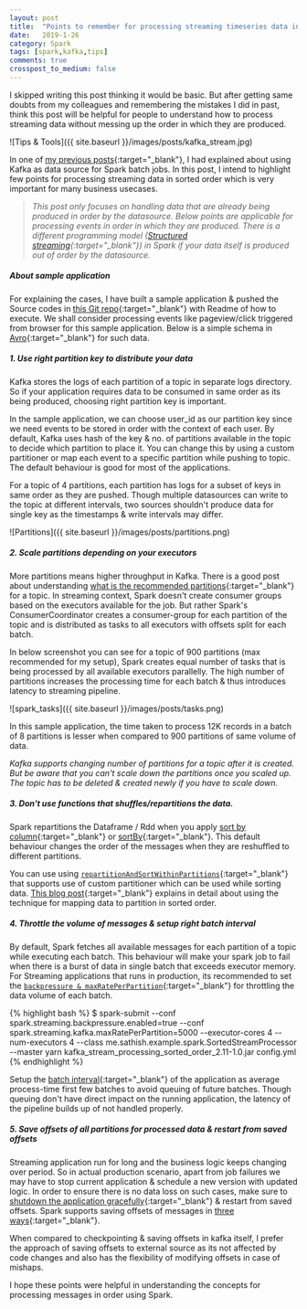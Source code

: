 ```yaml
---
layout: post
title:  "Points to remember for processing streaming timeseries data in order using Kafka and Spark"
date:   2019-1-26
category: Spark
tags: [spark,kafka,tips]
comments: true
crosspost_to_medium: false
---
```


I skipped writing this post thinking it would be basic. But after getting same doubts from my colleagues and remembering the mistakes I did in past, think this post will be helpful for people to understand how to process streaming data without messing up the order in which they are produced.

![Tips & Tools]({{ site.baseurl }}/images/posts/kafka_stream.jpg)

In one of [my previous posts](http://sathish.me/scala/2018/02/03/batch-processing-of-multi-partitioned-kafka-topics-using-spark-with-example.html){:target="\_blank"}, I had explained about using Kafka as data source for Spark batch jobs. In this post, I intend to highlight few points for processing streaming data in sorted order which is very important for many business usecases.

> _This post only focuses on handling data that are already being produced in order by the datasource. Below points are applicable for processing events in order in which they are produced. There is a different programming model ([Structured streaming](https://spark.apache.org/docs/2.2.0/structured-streaming-programming-guide.html#programming-model){:target="\_blank"}) in Spark if your data itself is produced out of order by the datasource._

##### About sample application

For explaining the cases, I have built a sample application & pushed the Source codes in [this Git repo](https://github.com/scriperdj/stream_timeseries_data_in_order_using_kafka_spark){:target="\_blank"} with Readme of how to execute. We shall consider processing events like pageview/click triggered from browser for this sample application. Below is a simple schema in [Avro](https://avro.apache.org/){:target="\_blank"} for such data.

<script src="https://gist.github.com/scriperdjq/1c9206fd3d08466ec013a7f29e913779.js"></script>

##### 1. Use right partition key to distribute your data

Kafka stores the logs of each partition of a topic in separate logs directory. So if your application requires data to be consumed in same order as its being produced, choosing right partition key is important.

In the sample application, we can choose user_id as our partition key since we need events to be stored in order with the context of each user. By default, Kafka uses hash of the key & no. of partitions available in the topic to decide which partition to place it. You can change this by using a custom partitioner or map each event to a specific partition while pushing to topic. The default behaviour is good for most of the applications.

For a topic of 4 partitions, each partition has logs for a subset of keys in same order as they are pushed. Though multiple datasources can write to the topic at different intervals, two sources shouldn't produce data for single key as the timestamps & write intervals may differ.

![Partitions]({{ site.baseurl }}/images/posts/partitions.png)

##### 2. Scale partitions depending on your executors

More partitions means higher throughput in Kafka. There is a good post about understanding [what is the recommended partitions](https://www.confluent.io/blog/how-choose-number-topics-partitions-kafka-cluster){:target="\_blank"} for a topic. In streaming context, Spark doesn't create consumer groups based on the executors available for the job. But rather Spark's ConsumerCoordinator creates a consumer-group for each partition of the topic and is distributed as tasks to all executors with offsets split for each batch.

In below screenshot you can see for a topic of 900 partitions (max recommended for my setup), Spark creates equal number of tasks that is being processed by all available executors parallelly. The high number of partitions increases the processing time for each batch & thus introduces latency to streaming pipeline.

![spark_tasks]({{ site.baseurl }}/images/posts/tasks.png)

In this sample application, the time taken to process 12K records in a batch of 8 partitions is lesser when compared to 900 partitions of same volume of data.

_Kafka supports changing number of partitions for a topic after it is created. But be aware that you can't scale down the partitions once you scaled up. The topic has to be deleted & created newly if you have to scale down._

##### 3. Don't use functions that shuffles/repartitions the data.

Spark repartitions the Dataframe / Rdd when you apply [sort by column](https://spark.apache.org/docs/1.6.1/api/java/org/apache/spark/sql/DataFrame.html#sort){:target="\_blank"} or [sortBy](https://spark.apache.org/docs/2.1.1/api/java/org/apache/spark/rdd/RDD.html#sortBy){:target="\_blank"}. This default behaviour changes the order of the messages when they are reshuffled to different partitions.

You can use using [`repartitionAndSortWithinPartitions`](https://spark.apache.org/docs/1.2.0/api/java/org/apache/spark/rdd/OrderedRDDFunctions.html#repartitionAndSortWithinPartitions){:target="\_blank"} that supports use of custom partitioner which can be used while sorting data. [This blog post](http://codingjunkie.net/spark-secondary-sort/){:target="\_blank"} explains in detail about using the technique for mapping data to partition in sorted order.

##### 4. Throttle the volume of messages & setup right batch interval

By default, Spark fetches all available messages for each partition of a topic while executing each batch. This behaviour will make your spark job to fail when there is a burst of data in single batch that exceeds executor memory. For Streaming applications that runs in production, its recommended to set the [`backpressure & maxRatePerPartition`](https://spark.apache.org/docs/latest/configuration.html#spark-streaming){:target="\_blank"} for throttling the data volume of each batch.

{% highlight bash %}
$ spark-submit --conf spark.streaming.backpressure.enabled=true --conf spark.streaming.kafka.maxRatePerPartition=5000 --executor-cores 4 --num-executors 4 --class me.sathish.example.spark.SortedStreamProcessor --master yarn kafka_stream_processing_sorted_order_2.11-1.0.jar config.yml
{% endhighlight %}

Setup the [batch interval](https://spark.apache.org/docs/latest/streaming-programming-guide.html#setting-the-right-batch-interval){:target="\_blank"} of the application as average process-time first few batches to avoid queuing of future batches. Though queuing don't have direct impact on the running application, the latency of the pipeline builds up of not handled properly.

##### 5. Save offsets of all partitions for processed data & restart from saved offsets

Streaming application run for long and the business logic keeps changing over period. So in actual production scenario, apart from job failures we may have to stop current application & schedule a new version with updated logic. In order to ensure there is no data loss on such cases, make sure to [shutdown the application gracefully](https://stackoverflow.com/questions/45688897/spark-streaming-graceful-shutdown){:target="\_blank"} & restart from saved offsets. Spark supports saving offsets of messages in [three ways](https://spark.apache.org/docs/2.3.1/streaming-kafka-0-10-integration.html#storing-offsets){:target="\_blank"}.

When compared to checkpointing & saving offsets in kafka itself, I prefer the approach of saving offsets to external source as its not affected by code changes and also has the flexibility of modifying offsets in case of mishaps.

I hope these points were helpful in understanding the concepts for processing messages in order using Spark.
